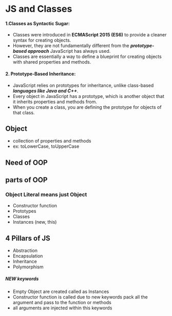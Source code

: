 # JS and Classes

#### 1.Classes as Syntactic Sugar:

- Classes were introduced in **ECMAScript 2015 (ES6)** to provide a cleaner syntax for creating objects.
- However, they are not fundamentally different from the **_prototype-based approach_** JavaScript has always used.
- Classes are essentially a way to define a blueprint for creating objects with shared properties and methods.

#### 2. Prototype-Based Inheritance:

- JavaScript relies on prototypes for inheritance, unlike class-based **_languages like Java and C++_**.
- Every object in JavaScript has a prototype, which is another object that it inherits properties and methods from.
- When you create a class, you are defining the prototype for objects of that class.

## Object

- collection of properties and methods
- ex: toLowerCase, toUpperCase

## Need of OOP

## parts of OOP

### Object Literal means just Object

- Constructor function
- Prototypes
- Classes
- Instances (new, this)

## 4 Pillars of JS

- Abstraction
- Encapsulation
- Inheritance
- Polymorphism

##### NEW keywords

- Empty Object are created called as Instances
- Constructor function is called due to new keywords pack all the argument and pass to the function or methods
- all arguments are injected within this keywords
